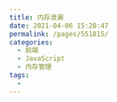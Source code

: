 ```yaml
---
title: 内存泄漏
date: 2021-04-06 15:20:47
permalink: /pages/551815/
categories:
  - 前端
  - JavaScript
  - 内存管理
tags:
  - 
---
```

